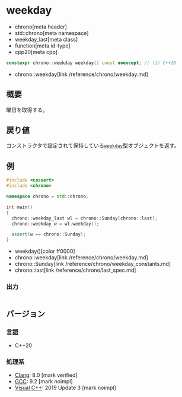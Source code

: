 # weekday
* chrono[meta header]
* std::chrono[meta namespace]
* weekday_last[meta class]
* function[meta id-type]
* cpp20[meta cpp]

```cpp
constexpr chrono::weekday weekday() const noexcept; // (1) C++20
```
* chrono::weekday[link /reference/chrono/weekday.md]

## 概要
曜日を取得する。


## 戻り値
コンストラクタで設定されて保持している[`weekday`](/reference/chrono/weekday.md)型オブジェクトを返す。


## 例
```cpp example
#include <cassert>
#include <chrono>

namespace chrono = std::chrono;

int main()
{
  chrono::weekday_last wl = chrono::Sunday[chrono::last];
  chrono::weekday w = wl.weekday();

  assert(w == chrono::Sunday);
}
```
* weekday()[color ff0000]
* chrono::weekday[link /reference/chrono/weekday.md]
* chrono::Sunday[link /reference/chrono/weekday_constants.md]
* chrono::last[link /reference/chrono/last_spec.md]

### 出力
```
```

## バージョン
### 言語
- C++20

### 処理系
- [Clang](/implementation.md#clang): 8.0 [mark verified]
- [GCC](/implementation.md#gcc): 9.2 [mark noimpl]
- [Visual C++](/implementation.md#visual_cpp): 2019 Update 3 [mark noimpl]
